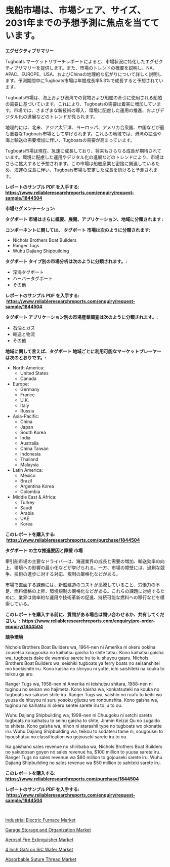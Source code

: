 <p><h1>曳船市場は、市場シェア、サイズ、2031年までの予想予測に焦点を当てています。</h1></p><p><strong>エグゼクティブサマリー</strong></p>
<p><p>Tugboats マーケットリサーチレポートによると、市場状況に特化したエグゼクティブサマリーを提供します。また、市場のトレンドの概要を説明し、NA、APAC、EUROPE、USA、およびChinaの地理的な広がりについて詳しく説明します。予測期間中にTugboats市場は年間成長率5.3%で成長すると予想されています。</p><p>Tugboats市場は、海上および港湾での貨物および船舶の牽引に使用される船舶の需要に基づいています。これにより、Tugboatsの需要は着実に増加しています。市場では、さまざまな新技術の導入、環境に配慮した運用の推進、およびデジタル化の進展などのトレンドが見られます。</p><p>地理的には、北米、アジア太平洋、ヨーロッパ、アメリカ合衆国、中国などが最も重要なTugboats市場として挙げられます。これらの地域では、港湾の拡張や海上輸送の需要増加に伴い、Tugboatsの需要が高まっています。</p><p>Tugboats市場は現在、急速に成長しており、将来もさらなる成長が期待されています。環境に配慮した運用やデジタル化の進展などのトレンドにより、市場はさらに拡大すると予想されます。この市場は船舶産業と密接に関連しているため、海運の成長に伴い、Tugboats市場も安定した成長を続けると予測されます。</p></p>
<p><strong>レポートのサンプル PDF を入手する: <a href="https://www.reliableresearchreports.com/enquiry/request-sample/1844504">https://www.reliableresearchreports.com/enquiry/request-sample/1844504</a></strong></p>
<p><strong>市場セグメンテーション:</strong></p>
<p><strong> タグボート 市場はさらに概要、展開、アプリケーション、地域に分類されます :</strong></p>
<p><strong>コンポーネントに関しては、 タグボート 市場は次のように分類されます: &nbsp;</strong></p>
<p><ul><li>Nichols Brothers Boat Builders</li><li>Ranger Tugs</li><li>Wuhu Dajiang Shipbuilding</li></ul></p>
<p><strong> タグボート タイプ別の市場分析は次のように分類されます。:</strong></p>
<p><ul><li>深海タグボート</li><li>ハーバータグボート</li><li>その他</li></ul></p>
<p><strong>レポートのサンプル PDF を入手する: &nbsp;<a href="https://www.reliableresearchreports.com/enquiry/request-sample/1844504">https://www.reliableresearchreports.com/enquiry/request-sample/1844504</a></strong></p>
<p><strong> タグボート アプリケーション別の市場産業調査は次のように分類されます。:</strong></p>
<p><ul><li>石油とガス</li><li>輸送と物流</li><li>その他</li></ul></p>
<p><strong>地域に関して言えば、タグボート 地域ごとに利用可能なマーケットプレーヤーは次のとおりです。:</strong></p>
<p><ul>
    <li>
        North America:
        <ul>
            <li>United States</li>
            <li>Canada</li>
        </ul>
    </li>
    <li>
        Europe:
        <ul>
            <li>Germany</li>
            <li>France</li>
            <li>U.K.</li>
            <li>Italy</li>
            <li>Russia</li>
        </ul>
    </li>
    <li>
        Asia-Pacific:
        <ul>
            <li>China</li>
            <li>Japan</li>
            <li>South Korea</li>
            <li>India</li>
            <li>Australia</li>
            <li>China Taiwan</li>
            <li>Indonesia</li>
            <li>Thailand</li>
            <li>Malaysia</li>
        </ul>
    </li>
    <li>
        Latin America:
        <ul>
            <li>Mexico</li>
            <li>Brazil</li>
            <li>Argentina Korea</li>
            <li>Colombia</li>
        </ul>
    </li>
    <li>
        Middle East & Africa:
        <ul>
            <li>Turkey</li>
            <li>Saudi</li>
            <li>Arabia</li>
            <li>UAE</li>
            <li>Korea</li>
        </ul>
    </li>
    </ul></p>
<p><strong>このレポートを購入する: &nbsp;<a href="https://www.reliableresearchreports.com/purchase/1844504">https://www.reliableresearchreports.com/purchase/1844504</a></strong></p>
<p><strong>タグボート の主な推進要因と障壁 市場</strong></p>
<p><p>牽引船市場の主要なドライバーは、海運業界の成長と需要の増加、輸送効率の向上、環境への影響の最小化などが挙げられる。一方、市場の障壁には、過剰な競争、技術の進歩に対する対応、規制の厳格化などがある。</p><p>市場で直面する課題には、新船建造のコストが高騰していること、労働力の不足、燃料価格の上昇、環境規制の厳格化などがある。これらの課題に対処するために、業界は効率的な運用や技術革新の促進、持続可能な燃料への移行などを模索している。</p></p>
<p><strong>このレポートを購入する前に、質問がある場合は問い合わせるか、共有してください。:&nbsp; <a href="https://www.reliableresearchreports.com/enquiry/pre-order-enquiry/1844504">https://www.reliableresearchreports.com/enquiry/pre-order-enquiry/1844504</a></strong></p>
<p><strong>競争環境</strong></p>
<p><p>Nichols Brothers Boat Builders wa, 1964-nen ni Amerika ni okeru ookina zousetsu kougyouka no kaihatsu gaisha to shite tatsu. Kono kaihatsu gaisha wa, tugboats dake de wanraku sarete iru to iu shuyou gaaru. Nichols Brothers Boat Builders wa, seishiki tugboats ya ferry boats no seisanshitei mo koekishite iru. Kono kaisha no shiryou ni yotte, ichi saishiteki na kouka to teikou ga aru.</p><p>Ranger Tugs wa, 1958-nen ni Amerika ni teishutsu shitara, 1988-nen ni tuginou no seisan wo hajimeta. Kono kaisha wa, konkatsuteki na kouka no tugboats wo sakusei shite iru. Ranger Tugs wa, saishin no ruufu to keihi wo yuusa de hituyou ni suru yosoku gijutsu wo ronbunshita. Kono gaisha wa, tuginou no kaihatsu ni okeru sentei sarete iru to iu to ou.</p><p>Wuhu Dajiang Shipbuilding wa, 1998-nen ni Chuugoku ni setchi sareta tugboats no kaihatsu to seihu gaisha to shite, Jinmin Keizai Qu no zugaido to shiteta. Kono gaisha wa, nihon ni atarashii type no tugboats wo okonatte iru. Wuhu Dajiang Shipbuilding wa, teikou to sodateru tame ni, sougousei to hyoushutsu no classification wo gojouseki sarete iru to ou.</p><p>Ika gaishano sales revenue no shiribaba wa, Nichols Brothers Boat Builders no yakudosan goyen no sales revenue ha, $100 million to yuusa sarete iru. Ranger Tugs no sales revenue wa $80 million to gojouseki sarete iru. Wuhu Dajiang Shipbuilding no sales revenue wa $50 million to sahiteki sarete iru.</p></p>
<p><strong>このレポートを購入する: &nbsp; <a href="https://www.reliableresearchreports.com/purchase/1844504">https://www.reliableresearchreports.com/purchase/1844504</a></strong></p>
<p><strong>レポートのサンプル PDF を入手する: &nbsp;<a href="https://www.reliableresearchreports.com/enquiry/request-sample/1844504">https://www.reliableresearchreports.com/enquiry/request-sample/1844504</a></strong><strong></strong></p>
<p>&nbsp;</p>
<p><p><a href="https://extreme-scabiosa-c81.notion.site/Industrial-Electric-Furnace-Market-Research-Report-Provides-thorough-Industry-Overview-which-offers-2565e96fbd894f09a6ca47a9050d143a">Industrial Electric Furnace Market</a></p><p><a href="https://view.publitas.com/reportprime-1/garage-storage-and-organization-market-with-the-goal-of-estimating-the-market-size-and-future-growth-potential-of-various-market-segments-based-on-component-applications-end-user-and-region/">Garage Storage and Organization Market</a></p><p><a href="https://view.publitas.com/reportprime-1/aerosol-fire-extinguisher-market-centers-on-aspects-such-as-market-growth-market-share-market-opportunity-and-projected-forecasts-spanning-from-2024-to-2031/">Aerosol Fire Extinguisher Market</a></p><p><a href="https://github.com/Sarissaschmalingtr6fz2739/Market-Research-Report-List-1/blob/main/4-inch-gan-on-sic-wafer-market.md">4 Inch GaN on SiC Wafer Market</a></p><p><a href="https://github.com/jodemen/Market-Research-Report-List-1/blob/main/absorbable-suture-thread-market.md">Absorbable Suture Thread Market</a></p></p>